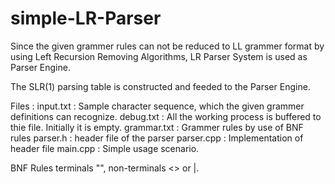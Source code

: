 simple-LR-Parser
================
Since the given grammer rules can not be reduced to LL grammer format by using
Left Recursion Removing Algorithms, LR Parser System is used as Parser Engine.

The SLR(1) parsing table is constructed and feeded to the Parser Engine.

Files :
input.txt   : Sample character sequence, which the given grammer definitions can recognize.
debug.txt   : All the working process is buffered to thie file. Initially it is empty.
grammar.txt : Grammer rules by use of BNF rules
parser.h    : header file of the parser
parser.cpp  : Implementation of header file
main.cpp    : Simple usage scenario.

BNF Rules
terminals "", 
non-terminals <> 
or |.
